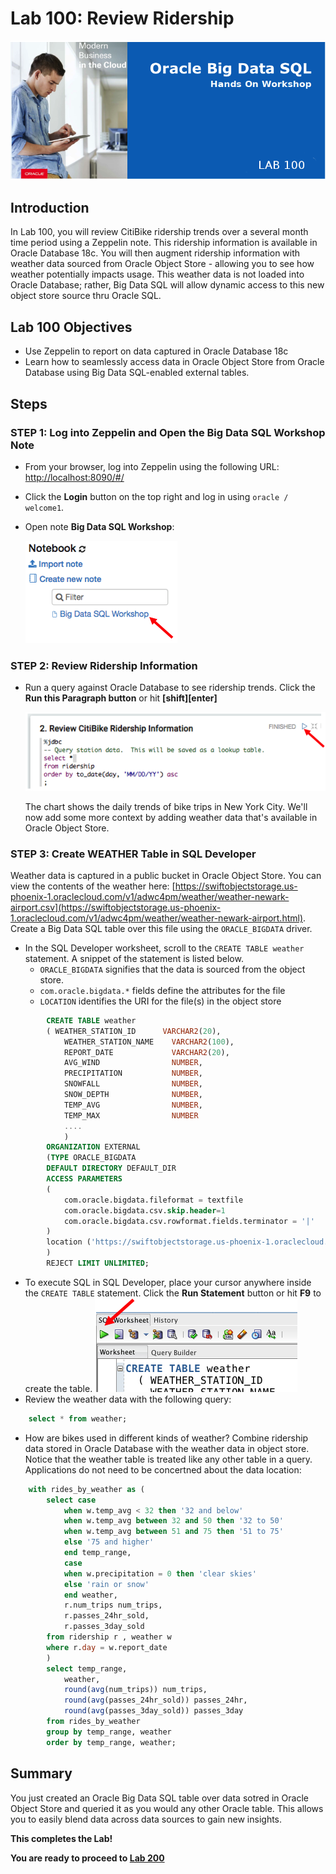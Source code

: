 # Lab 100: Review Ridership
  ![](images/100/Title-100.png)

## Introduction

In Lab 100, you will review CitiBike ridership trends over a several month time period using a Zeppelin note.  This ridership information is available in Oracle Database 18c.  You will then augment ridership information with weather data sourced from Oracle Object Store - allowing you to see how weather potentially impacts usage.  This weather data is not loaded into Oracle Database; rather, Big Data SQL will allow dynamic access to this new object store source thru Oracle SQL.   

## Lab 100 Objectives

- Use Zeppelin to report on data captured in Oracle Database 18c
- Learn how to seamlessly access data in Oracle Object Store from Oracle Database using Big Data SQL-enabled external tables.

## Steps

### **STEP 1:** Log into Zeppelin and Open the Big Data SQL Workshop Note

* From your browser, log into Zeppelin using the following URL:
  [http://localhost:8090/#/](http://localhost:8090/#/)

* Click the **Login** button on the top right and log in using `oracle / welcome1`.

* Open note **Big Data SQL Workshop**:

    ![](images/100/open-note.png)

### **STEP 2:** Review Ridership Information

* Run a query against Oracle Database to see ridership trends.  Click the **Run this Paragraph button** or hit **[shift][enter]**

  ![](images/100/run-paragraph.png)
  
  The chart shows the daily trends of bike trips in New York City. We'll now add some more context by adding weather data that's available in Oracle Object Store.


### **STEP 3:** Create WEATHER Table in SQL Developer
Weather data is captured in a public bucket in Oracle Object Store.  You can view the contents of the weather here:  [https://swiftobjectstorage.us-phoenix-1.oraclecloud.com/v1/adwc4pm/weather/weather-newark-airport.csv](https://swiftobjectstorage.us-phoenix-1.oraclecloud.com/v1/adwc4pm/weather/weather-newark-airport.html).  Create a Big Data SQL table over this file using the `ORACLE_BIGDATA` driver.
* In the SQL Developer worksheet, scroll to the `CREATE TABLE weather` statement.  A snippet of the statement is listed below.  
    * `ORACLE_BIGDATA` signifies that the data is sourced from the object store.  
    * `com.oracle.bigdata.*` fields define the attributes for the file
    * `LOCATION` identifies the URI for the file(s) in the object store

```sql
        CREATE TABLE weather
        ( WEATHER_STATION_ID      VARCHAR2(20),
            WEATHER_STATION_NAME    VARCHAR2(100),
            REPORT_DATE             VARCHAR2(20),
            AVG_WIND                NUMBER,
            PRECIPITATION           NUMBER,
            SNOWFALL                NUMBER,
            SNOW_DEPTH              NUMBER,
            TEMP_AVG                NUMBER,
            TEMP_MAX                NUMBER
            ....
            )
        ORGANIZATION EXTERNAL
        (TYPE ORACLE_BIGDATA
        DEFAULT DIRECTORY DEFAULT_DIR
        ACCESS PARAMETERS
        (
            com.oracle.bigdata.fileformat = textfile 
            com.oracle.bigdata.csv.skip.header=1
            com.oracle.bigdata.csv.rowformat.fields.terminator = '|'
        )
        location ('https://swiftobjectstorage.us-phoenix-1.oraclecloud.com/v1/adwc4pm/weather/*.csv')
        )  
        REJECT LIMIT UNLIMITED;
```
* To execute SQL in SQL Developer, place your cursor anywhere inside the `CREATE TABLE` statement.  Click the **Run Statement** button or hit **F9** to create the table.
    ![run command](images/100/run-cmd.png)
* Review the weather data with the following query:
```sql
    select * from weather;
```
* How are bikes used in different kinds of weather?  Combine ridership data stored in Oracle Database with the weather data in object store.  Notice that the weather table is treated like any other table in a query.  Applications do not need to be concertned about the data location:
```sql
    with rides_by_weather as (
        select case 
            when w.temp_avg < 32 then '32 and below'
            when w.temp_avg between 32 and 50 then '32 to 50'
            when w.temp_avg between 51 and 75 then '51 to 75'
            else '75 and higher'
            end temp_range,            
            case
            when w.precipitation = 0 then 'clear skies'
            else 'rain or snow'
            end weather,
            r.num_trips num_trips, 
            r.passes_24hr_sold,
            r.passes_3day_sold 
        from ridership r , weather w
        where r.day = w.report_date
        )
        select temp_range,
            weather,
            round(avg(num_trips)) num_trips,
            round(avg(passes_24hr_sold)) passes_24hr,
            round(avg(passes_3day_sold)) passes_3day
        from rides_by_weather
        group by temp_range, weather
        order by temp_range, weather;
```
## Summary
You just created an Oracle Big Data SQL table over data sotred in Oracle Object Store and queried it as you would any other Oracle table.  This allows you to easily blend data across data sources to gain new insights.

**This completes the Lab!**

**You are ready to proceed to [Lab 200](LabGuide200.md)**
